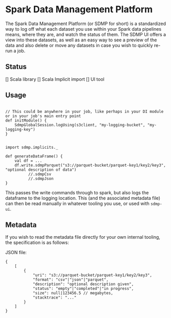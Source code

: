 # Spark Data Management Platform

The Spark Data Management Platform (or SDMP for short) is a standardized way to log off what each dataset you use within your Spark data pipelines means, where they are, and watch the status of them. The SDMP UI offers a view into these datasets, as well as an easy way to see a preview of the data and also delete or move any datasets in case you wish to quickly re-run a job.

## Status

[] Scala library
[] Scala Implicit import
[] UI tool


## Usage


```

// This could be anywhere in your job, like perhaps in your DI module or in your job's main entry point
def initModule() {
    SdmpGlobalSession.logUsing(s3client, "my-logging-bucket", "my-logging-key")
}


import sdmp.implicits._

def generateDataFrame() {
    val df = ...
    df.write.sdmpParquet("s3://parquet-bucket/parquet-key1/key2/key3", "optional description of data")
          //.sdmpCsv
          //.sdmpJson
}
```

This passes the write commands through to spark, but also logs the dataframe to the logging location. This (and the associated metadata file) can then be read manually in whatever tooling you use, or used with `sdmp-ui`.

## Metadata

If you wish to read the metadata file directly for your own internal tooling, the specification is as follows:


JSON file:
```
{
    [
        {
            "uri": "s3://parquet-bucket/parquet-key1/key2/key3",
            "format": "csv"|"json"|"parquet",
            "description": "optional description given",
            "status": "empty"|"completed"|"in progress",
            "size": null|123456.5 // megabytes,
            "stacktrace": "..."
        }
    ]
}
```
